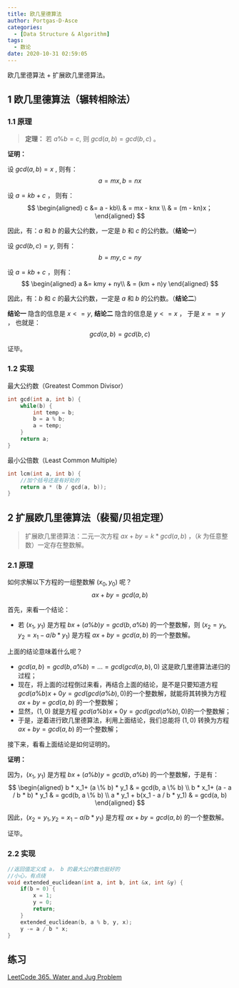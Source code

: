 ```yaml
---
title: 欧几里德算法
author: Portgas·D·Asce
categories:
  - [Data Structure & Algorithm]
tags:
  - 数论
date: 2020-10-31 02:59:05
---
```


欧几里德算法 + 扩展欧几里德算法。

<!--more-->

## 1 欧几里德算法（辗转相除法）
### 1.1 原理
> **定理：** 若 $a \% b = c$, 则 $gcd(a, b) = gcd(b, c)$ 。

**证明：**

设 $gcd(a, b) = x$ , 则有：
$$a = mx, b = nx$$

设 $a = kb + c$ ， 则有：
$$
\begin{aligned}
c &= a - kb\\
& = 
mx - knx \\
& = (m - kn)x；
\end{aligned}
$$

因此，有：$a$ 和 $b$ 的最大公约数，一定是 $b$ 和 $c$ 的公约数。（**结论一**）

设 $gcd(b, c) = y$, 则有：
$$b = my, c = ny$$

设 $a = kb + c$ ，则有：
$$
\begin{aligned}
a &= kmy + ny\\
& = 
(km + n)y
\end{aligned}
$$

因此，有：$b$ 和 $c$ 的最大公约数，一定是 $a$ 和 $b$ 的公约数。（**结论二**）

**结论一** 隐含的信息是 $x <= y$, **结论二** 隐含的信息是 $y <= x$ ， 于是 $x == y$ ， 也就是：
$$
gcd(a, b) = gcd(b, c)
$$

证毕。

### 1.2 实现
最大公约数（Greatest Common Divisor）
```cpp
int gcd(int a, int b) {
    while(b) {
        int temp = b;
        b = a % b;
        a = temp;
    }
    return a;
}
```

最小公倍数（Least Common Multiple）
```cpp
int lcm(int a, int b) {
    //加个括号还是有好处的
    return a * (b / gcd(a, b));
}
```
## 2 扩展欧几里德算法（裴蜀/贝祖定理）
> 扩展欧几里德算法：二元一次方程 $ax + by = k * gcd(a, b)$ ，（$k$ 为任意整数）一定存在整数解。

### 2.1 原理
如何求解以下方程的一组整数解 $(x_0, y_0)$ 呢？
$$ax + by = gcd(a, b)$$

首先，来看一个结论：
- 若 $(x_1$, $y_1)$ 是方程 $bx + (a \% b)y = gcd(b, a \% b)$ 的一个整数解，则 $(x_2 = y_1, y_2 = x_1 - a / b * y_1)$ 是方程 $ax + by = gcd(a, b)$ 的一个整数解。

上面的结论意味着什么呢？
- $gcd(a, b) = gcd(b, a \% b) = ... = gcd(gcd(a, b), 0)$ 这是欧几里德算法递归的过程；
- 现在，将上面的过程倒过来看，再结合上面的结论，是不是只要知道方程 $gcd(a \% b)x + 0y = gcd(gcd(a \% b), 0)$的一个整数解，就能将其转换为方程 $ax + by = gcd(a, b)$ 的一个整数解；
- 显然，$(1, 0)$ 就是方程 $gcd(a \% b)x + 0y = gcd(gcd(a \% b), 0)$的一个整数解；
- 于是，逆着进行欧几里德算法，利用上面结论，我们总能将 $(1, 0)$ 转换为方程 $ax + by = gcd(a, b)$ 的一个整数解；

接下来，看看上面结论是如何证明的。

**证明：**

因为，$(x_1$, $y_1)$ 是方程 $bx + (a \% b)y = gcd(b, a \% b)$ 的一个整数解，于是有：
$$
\begin{aligned}
b * x_1+ (a \% b) * y_1 & = gcd(b, a \% b) \\
b * x_1+ (a - a / b * b) * y_1 & = gcd(b, a \% b) \\
a * y_1 + b(x_1 - a / b * y_1) & = gcd(a, b)
\end{aligned}
$$

因此，$(x_2 = y_1, y_2 = x_1 - a / b * y_1)$ 是方程 $ax + by = gcd(a, b)$ 的一个整数解。

证毕。

### 2.2 实现
```cpp
//返回值定义成 a， b 的最大公约数也挺好的
//小心，有点绕
void extended_euclidean(int a, int b, int &x, int &y) {
    if(b = 0) {
        x = 1;
        y = 0;
        return;
    }
    extended_euclidean(b, a % b, y, x);
    y -= a / b * x;
}
```

## 练习
[LeetCode 365. Water and Jug Problem](https://leetcode.com/problems/water-and-jug-problem/submissions/)
